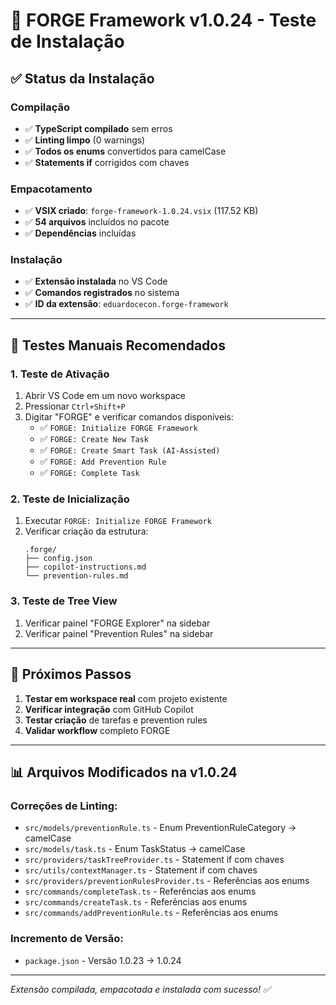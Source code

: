 # 🔨 FORGE Framework v1.0.24 - Teste de Instalação

## ✅ **Status da Instalação**

### **Compilação**
- ✅ **TypeScript compilado** sem erros
- ✅ **Linting limpo** (0 warnings)
- ✅ **Todos os enums** convertidos para camelCase
- ✅ **Statements if** corrigidos com chaves

### **Empacotamento**
- ✅ **VSIX criado**: `forge-framework-1.0.24.vsix` (117.52 KB)
- ✅ **54 arquivos** incluídos no pacote
- ✅ **Dependências** incluídas

### **Instalação**
- ✅ **Extensão instalada** no VS Code
- ✅ **Comandos registrados** no sistema
- ✅ **ID da extensão**: `eduardocecon.forge-framework`

---

## 🧪 **Testes Manuais Recomendados**

### **1. Teste de Ativação**
1. Abrir VS Code em um novo workspace
2. Pressionar `Ctrl+Shift+P`
3. Digitar "FORGE" e verificar comandos disponíveis:
   - ✅ `FORGE: Initialize FORGE Framework`
   - ✅ `FORGE: Create New Task`
   - ✅ `FORGE: Create Smart Task (AI-Assisted)`
   - ✅ `FORGE: Add Prevention Rule`
   - ✅ `FORGE: Complete Task`

### **2. Teste de Inicialização**
1. Executar `FORGE: Initialize FORGE Framework`
2. Verificar criação da estrutura:
   ```
   .forge/
   ├── config.json
   ├── copilot-instructions.md
   └── prevention-rules.md
   ```

### **3. Teste de Tree View**
1. Verificar painel "FORGE Explorer" na sidebar
2. Verificar painel "Prevention Rules" na sidebar

---

## 🚀 **Próximos Passos**

1. **Testar em workspace real** com projeto existente
2. **Verificar integração** com GitHub Copilot
3. **Testar criação** de tarefas e prevention rules
4. **Validar workflow** completo FORGE

---

## 📊 **Arquivos Modificados na v1.0.24**

### **Correções de Linting:**
- `src/models/preventionRule.ts` - Enum PreventionRuleCategory → camelCase
- `src/models/task.ts` - Enum TaskStatus → camelCase
- `src/providers/taskTreeProvider.ts` - Statement if com chaves
- `src/utils/contextManager.ts` - Statement if com chaves
- `src/providers/preventionRulesProvider.ts` - Referências aos enums
- `src/commands/completeTask.ts` - Referências aos enums
- `src/commands/createTask.ts` - Referências aos enums
- `src/commands/addPreventionRule.ts` - Referências aos enums

### **Incremento de Versão:**
- `package.json` - Versão 1.0.23 → 1.0.24

---

*Extensão compilada, empacotada e instalada com sucesso! ✅*
